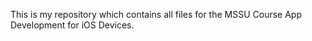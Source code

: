 This is my repository which contains all files for the MSSU Course App Development for iOS Devices.
